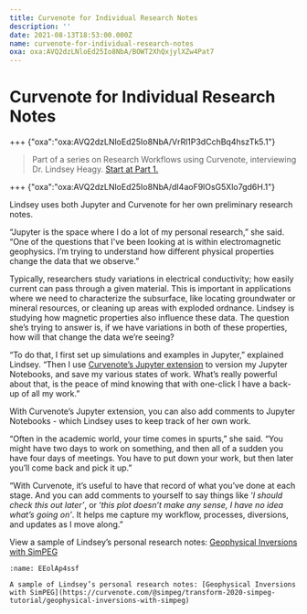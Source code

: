 ```yaml
---
title: Curvenote for Individual Research Notes
description: ''
date: 2021-08-13T18:53:00.000Z
name: curvenote-for-individual-research-notes
oxa: oxa:AVQ2dzLNloEd25Io8NbA/BOWT2XhQxjylXZw4Pat7
---
```


# Curvenote for Individual Research Notes

+++ {"oxa":"oxa:AVQ2dzLNloEd25Io8NbA/VrRl1P3dCchBq4hszTk5.1"}

> Part of a series on Research Workflows using Curvenote, interviewing Dr. Lindsey Heagy. [Start at Part 1.](https://curvenote.com/oxa:AVQ2dzLNloEd25Io8NbA/fbD9x9lvsz7sQEqsFV1v)

+++ {"oxa":"oxa:AVQ2dzLNloEd25Io8NbA/dI4aoF9lOsG5Xlo7gd6H.1"}

Lindsey uses both Jupyter and Curvenote for her own preliminary research notes.

“Jupyter is the space where I do a lot of my personal research,” she said. “One of the questions that I've been looking at is within electromagnetic geophysics. I’m trying to understand how different physical properties change the data that we observe.”

Typically, researchers study variations in electrical conductivity; how easily current can pass through a given material. This is important in applications where we need to characterize the subsurface, like locating groundwater or mineral resources, or cleaning up areas with exploded ordnance. Lindsey is studying how magnetic properties also influence these data. The question she’s trying to answer is, if we have variations in both of these properties, how will that change the data we’re seeing?

“To do that, I first set up simulations and examples in Jupyter,” explained Lindsey. “Then I use [Curvenote’s Jupyter extension](https://curvenote.com/for/jupyter/) to version my Jupyter Notebooks, and save my various states of work. What’s really powerful about that, is the peace of mind knowing that with one-click I have a back-up of all my work.”

With Curvenote’s Jupyter extension, you can also add comments to Jupyter Notebooks - which Lindsey uses to keep track of her own work.

“Often in the academic world, your time comes in spurts,” she said. “You might have two days to work on something, and then all of a sudden you have four days of meetings. You have to put down your work, but then later you’ll come back and pick it up.”

“With Curvenote, it’s useful to have that record of what you’ve done at each stage. And you can add comments to yourself to say things like ‘_I should check this out later’_, or ‘_this plot doesn’t make any sense, I have no idea what’s going on’_. It helps me capture my workflow, processes, diversions, and updates as I move along.”

View a sample of Lindsey’s personal research notes: [Geophysical Inversions with SimPEG](https://curvenote.com/@simpeg/transform-2020-simpeg-tutorial/geophysical-inversions-with-simpeg)

```{figure} images/AVQ2dzLNloEd25Io8NbA-eNczYnfAQGiYbs2EbKPN-v1.png
:name: EEolAp4ssf

A sample of Lindsey’s personal research notes: [Geophysical Inversions with SimPEG](https://curvenote.com/@simpeg/transform-2020-simpeg-tutorial/geophysical-inversions-with-simpeg)
```
